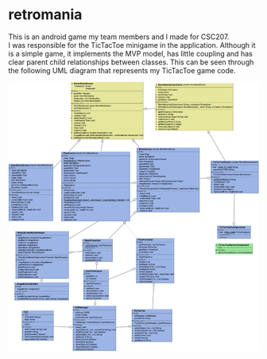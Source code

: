 # retromania
This is an android game my team members and I made for CSC207.  
I was responsible for the TicTacToe minigame in the application. 
Although it is a simple game, it implements the MVP model, 
has little coupling and has clear parent child relationships between classes.
This can be seen through the following UML diagram that represents my TicTacToe game code.

![UML Diagram](Converted.png)
